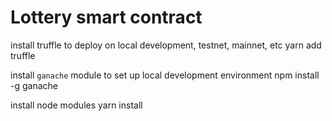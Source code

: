 
# Lottery smart contract
install truffle to deploy on local development, testnet, mainnet, etc
yarn add truffle

install `ganache` module to set up local development environment
npm install -g ganache

install node modules
yarn install